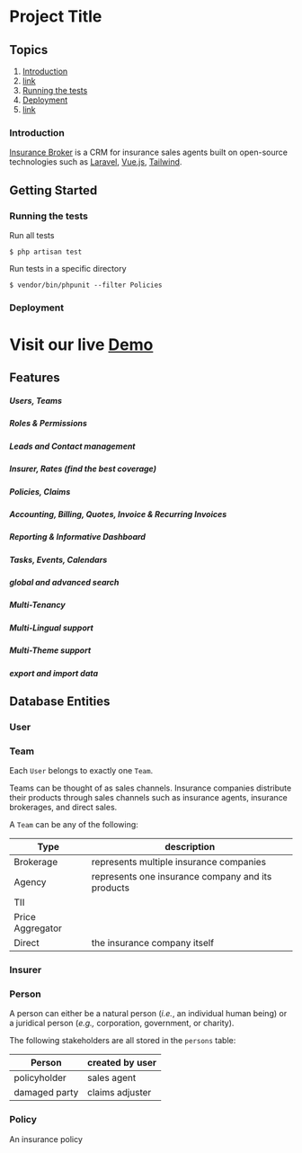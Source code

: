 # Project Title
<!-- One paragraph of your project's description goes here. Describe what your project is, what problem it solves, how it solves the problem, and the architecture. -->


## Topics

1. [Introduction](#introduction)
2. [link](#link)
3. [Running the tests](#running-the-tests)
4. [Deployment](#deployment)
5. [link](#link)




### Introduction

[Insurance Broker]() is a CRM for insurance sales agents built on open-source technologies such as [Laravel](), [Vue.js](), [Tailwind]().

## Getting Started

### Running the tests

Run all tests

    $ php artisan test

Run tests in a specific directory

    $ vendor/bin/phpunit --filter Policies


### Deployment

# Visit our live [Demo](https://demo.mydomain.com)

## Features

##### Users, Teams

##### Roles & Permissions

##### Leads and Contact management

##### Insurer, Rates (find the best coverage)

##### Policies, Claims

##### Accounting, Billing, Quotes, Invoice & Recurring Invoices

##### Reporting & Informative Dashboard

##### Tasks, Events, Calendars

##### global and advanced search

##### Multi-Tenancy
<!-- It is possible that there are multiple records for the same person. For example suppose John Doe buys a policy from Insurer A and a policy from Insurer B. Both insurer A and insurer B register John Doe on the system and a separate record is kept for both insurers like this they can manage their own data. -->

##### Multi-Lingual support

##### Multi-Theme support

##### export and import data

## Database Entities

### User



### Team

Each `User` belongs to exactly one `Team`.

Teams can be thought of as sales channels. Insurance companies distribute their products through sales channels such as insurance agents, insurance brokerages, and direct sales.

A `Team` can be any of the following:

|Type|description|
|-|-|
|Brokerage|represents multiple insurance companies|
|Agency|represents one insurance company and its products|
|TII||
|Price Aggregator||
|Direct|the insurance company itself|

### Insurer

### Person

A person can either be a natural person (_i.e._, an individual human being) or a juridical person (_e.g.,_ corporation, government, or charity).

The following stakeholders are all stored in the `persons` table:

| Person        | created by user |
|---------------|-----------------|
| policyholder  | sales agent     |
| damaged party | claims adjuster |


### Policy

An insurance policy


